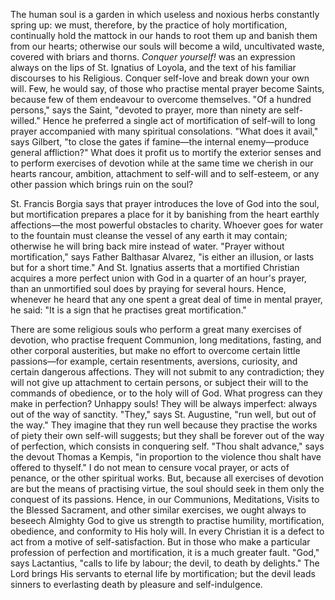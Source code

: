 
The human soul is a garden in which useless and noxious herbs constantly spring up: we must, therefore, by the practice of holy mortification, continually hold the mattock in our hands to root them up and banish them from our hearts; otherwise our souls will become a wild, uncultivated waste, covered with briars and thorns. *Conquer yourself!* was an expression always on the lips of St. Ignatius of Loyola, and the text of his familiar discourses to his Religious. Conquer self-love and break down your own will. Few, he would say, of those who practise mental prayer become Saints, because few of them endeavour to overcome themselves. \"Of a hundred persons,\" says the Saint, \"devoted to prayer, more than ninety are self-willed.\" Hence he preferred a single act of mortification of self-will to long prayer accompanied with many spiritual consolations. \"What does it avail,\" says Gilbert, \"to close the gates if famine—the internal enemy—produce general affliction?\" What does it profit us to mortify the exterior senses and to perform exercises of devotion while at the same time we cherish in our hearts rancour, ambition, attachment to self-will and to self-esteem, or any other passion which brings ruin on the soul?

St. Francis Borgia says that prayer introduces the love of God into the soul, but mortification prepares a place for it by banishing from the heart earthly affections—the most powerful obstacles to charity. Whoever goes for water to the fountain must cleanse the vessel of any earth it may contain; otherwise he will bring back mire instead of water. \"Prayer without mortification,\" says Father Balthasar Alvarez, \"is either an illusion, or lasts but for a short time.\" And St. Ignatius asserts that a mortified Christian acquires a more perfect union with God in a quarter of an hour\'s prayer, than an unmortified soul does by praying for several hours. Hence, whenever he heard that any one spent a great deal of time in mental prayer, he said: \"It is a sign that he practises great mortification.\"

There are some religious souls who perform a great many exercises of devotion, who practise frequent Communion, long meditations, fasting, and other corporal austerities, but make no effort to overcome certain little passions—for example, certain resentments, aversions, curiosity, and certain dangerous affections. They will not submit to any contradiction; they will not give up attachment to certain persons, or subject their will to the commands of obedience, or to the holy will of God. What progress can they make in perfection? Unhappy souls! They will be always imperfect: always out of the way of sanctity. \"They,\" says St. Augustine, \"run well, but out of the way.\" They imagine that they run well because they practise the works of piety their own self-will suggests; but they shall be forever out of the way of perfection, which consists in conquering self. \"Thou shalt advance,\" says the devout Thomas a Kempis, \"in proportion to the violence thou shalt have offered to thyself.\" I do not mean to censure vocal prayer, or acts of penance, or the other spiritual works. But, because all exercises of devotion are but the means of practising virtue, the soul should seek in them only the conquest of its passions. Hence, in our Communions, Meditations, Visits to the Blessed Sacrament, and other similar exercises, we ought always to beseech Almighty God to give us strength to practise humility, mortification, obedience, and conformity to His holy will. In every Christian it is a defect to act from a motive of self-satisfaction. But in those who make a particular profession of perfection and mortification, it is a much greater fault. \"God,\" says Lactantius, \"calls to life by labour; the devil, to death by delights.\" The Lord brings His servants to eternal life by mortification; but the devil leads sinners to everlasting death by pleasure and self-indulgence.

